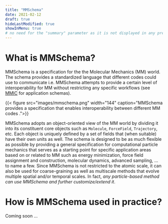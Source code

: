 ```yaml
---
title: "MMSchema"
date: 2021-02-12
draft: true
hideLastModified: true
showInMenu: true
# no need for the "summary" parameter as it is not displayed in any previews
---
```


# What is MMSchema?
MMSchema is a specification for the the Molecular Mechanics (MM) world. The schema provides a standardized language that different codes could use to communicate i.e. MMSchema attempts to provide a certain level of interoperability for MM without restricting any specific workflows (see [MMIC](/mmic) for application schemas). 

{{< figure src="images/mmschema.png" width="144" caption="MMSchema provides a specification that enables interoperability between different MM codes .">}}

MMSchema adopts an object-oriented view of the MM world by dividing it into its constituent core objects such as `Molecule`, `ForceField`,  `Trajectory`, etc. Each object is uniquely defined by a set of fields that (when suitable) have their own units as well. The schema is designed to be as much flexible as possible by providing a general specification for computational particle mechanics that serves as a starting point for specific application areas based on or related to MM such as energy minimization, force field assignment and construction, molecular dynamics, advanced sampling, ... to name a few. Since MMSchema is not restricted to the atomic scale, it can also be used for coarse-graining as well as multiscale methods that evolve multiple spatial and/or temporal scales. In fact, *any particle-based method can use MMSchema and further customize/extend it*.

# How is MMSchema used in practice?
Coming soon ...
